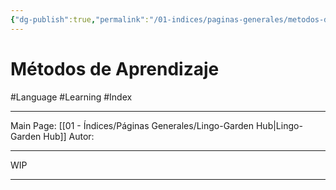 ```yaml
---
{"dg-publish":true,"permalink":"/01-indices/paginas-generales/metodos-de-aprendizaje/"}
---
```


# Métodos de Aprendizaje
#Language #Learning #Index 
___
Main Page: [[01 - Índices/Páginas Generales/Lingo-Garden Hub\|Lingo-Garden Hub]]
Autor: 
___

WIP





___
